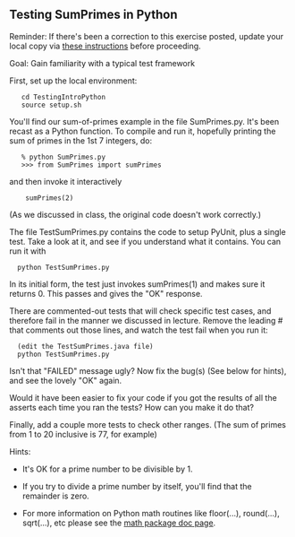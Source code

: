 ## Testing SumPrimes in Python</title>

Reminder: If there's been a correction to this exercise posted,
update your local copy via
<A HREF="../index.html#corrections">these instructions</a>
before proceeding.

Goal: Gain familiarity with a typical test framework

First, set up the local environment:
```
   cd TestingIntroPython
   source setup.sh
```
You'll find our sum-of-primes example in the file SumPrimes.py.  It's been recast as a Python function. To compile and run it, hopefully printing the sum of primes in the 1st 7 integers, do:

```
   % python SumPrimes.py
   >>> from SumPrimes import sumPrimes
```
and then invoke it interactively
```
    sumPrimes(2)
```

(As we discussed in class, the original code doesn't work correctly.)


The file TestSumPrimes.py contains the code to setup PyUnit, plus a single test.
Take a look at it, and see if you understand what it contains.
You can run it with

```
  python TestSumPrimes.py
```

In its initial form, the test just invokes sumPrimes(1) and makes sure it returns 0. This passes and gives the "OK" response.

There are commented-out tests that will check specific test cases, and therefore fail in the manner we discussed in lecture. Remove the leading # that comments out those lines, and watch the test fail when you run it:

```
  (edit the TestSumPrimes.java file)
  python TestSumPrimes.py
```

Isn't that "FAILED" message ugly? Now fix the bug(s) (See below for hints),
and see the lovely "OK" again.

Would it have been easier to fix your code if you got the results of all the asserts each time you ran the tests?  How can you make it do that?

Finally, add a couple more tests to check other ranges. (The sum of primes from 1 to 20 inclusive is 77, for example)

Hints:

 - It's OK for a prime number to be divisible by 1.

 - If you try to divide a prime number by itself, you'll find that the remainder is zero.

 - For more information on Python math routines like floor(...), round(...), sqrt(...), etc please see the
<a href="https://www.w3schools.com/python/ref_math_sqrt.asp">math package doc page</a>.
